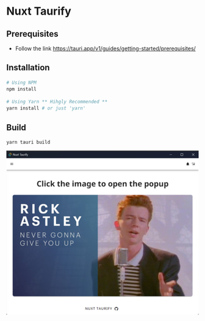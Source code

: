 # Nuxt Taurify

## Prerequisites
 - Follow the link https://tauri.app/v1/guides/getting-started/prerequisites/

## Installation

```bash
# Using NPM
npm install

# Using Yarn ** Hihgly Recommended **
yarn install # or just 'yarn'
```

## Build

```bash
yarn tauri build
```

<img src="./doc/main.png" />